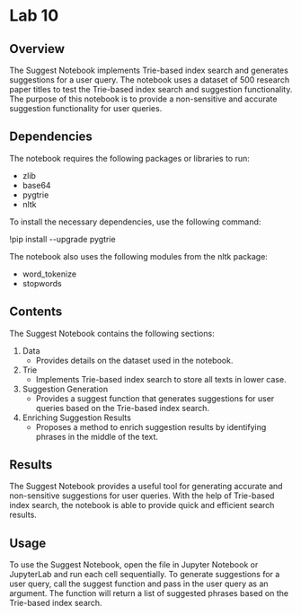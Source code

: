 # Lab 10

## Overview

The Suggest Notebook implements Trie-based index search and generates suggestions for a user query. The notebook uses a dataset of 500 research paper titles to test the Trie-based index search and suggestion functionality. The purpose of this notebook is to provide a non-sensitive and accurate suggestion functionality for user queries.

## Dependencies

The notebook requires the following packages or libraries to run:

- zlib
- base64
- pygtrie
- nltk

To install the necessary dependencies, use the following command:

!pip install --upgrade pygtrie

The notebook also uses the following modules from the nltk package:

- word_tokenize
- stopwords

## Contents

The Suggest Notebook contains the following sections:

1. Data
   - Provides details on the dataset used in the notebook.
2. Trie
   - Implements Trie-based index search to store all texts in lower case.
3. Suggestion Generation
   - Provides a suggest function that generates suggestions for user queries based on the Trie-based index search.
4. Enriching Suggestion Results
   - Proposes a method to enrich suggestion results by identifying phrases in the middle of the text.

## Results

The Suggest Notebook provides a useful tool for generating accurate and non-sensitive suggestions for user queries. With the help of Trie-based index search, the notebook is able to provide quick and efficient search results.

## Usage

To use the Suggest Notebook, open the file in Jupyter Notebook or JupyterLab and run each cell sequentially. To generate suggestions for a user query, call the suggest function and pass in the user query as an argument. The function will return a list of suggested phrases based on the Trie-based index search.
